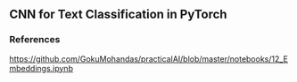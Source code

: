 ## CNN for Text Classification in PyTorch

### References
https://github.com/GokuMohandas/practicalAI/blob/master/notebooks/12_Embeddings.ipynb
